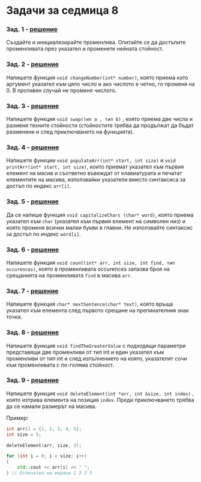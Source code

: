 # Задачи за седмица 8

### Зад. 1 - [решение](examples/example.cpp)

Създайте и инициализирайте променлива. Опитайте се да достъпите променливата през указател и променете нейната стойност.

### Зад. 2 - [решение](solutions/task02.cpp)

Напишете функция `void changeNumber(int* number)`, която приема като аргумент указател към цяло число и ако числото е четно, го променя на 0. В противен случай не променя числото.

### Зад. 3 - [решение](solutions/task03.cpp)

Напишете функция `void swap(тип а , тип b)` , която приема две числа и разменя техните стойности (стойностите трябва да продължат да бъдат разменени и след приключването на функцията).

### Зад. 4 - [решение](solutions/task04.cpp)

Напишете функции `void populateArr(int* start, int size)` и `void printArr(int* start, int size)`, които приемат указател към първия елемент на масив и съответно въвеждат от клавиатурата и печатат елементите на масива, използвайки указатели вместо синтаксиса за достъп по индекс `arr[i]`.

### Зад. 5 - [решение](solutions/task05.cpp)

Да се напише функция `void capitalizeChars (char* word)`, която приема указател към `char` (указател към първия елемент на символен низ) и която променя всички малки букви в главни. Не използвайте синтаксис за достъп по индекс `word[i]`.

### Зад. 6 - [решение](solutions/task06.cpp)

Напишете функция `void count(int* arr, int size, int find, тип occurences)`, която в променливата occurences запазва броя на срещанията на променливата `find` в масива `arr`.

### Зад. 7 - [решение](solutions/task07.cpp)

Напишете функция `char* nextSentence(char* text)`, която връща указател към елемента след първото срещане на препинателния знак точка.

### Зад. 8 - [решение](solutions/task08.cpp)

Напишете функция `void findTheGreaterValue` с подходящи параметри представящи две променливи от тип int и един указател към променливи от тип int и след изпълнението на която, указателят сочи към променливата с по-голяма стойност.


### Зад. 9 - [решение](solutions/task09.cpp)

Напишете функция `void deleteElement(int *arr, int &size, int index)` , която изтрива елемента на позиция `index`. Преди приключването трябва да се намали размерът на масива.

Пример:

```c++
int arr[] = {1, 2, 3, 4, 5};
int size = 5;

deleteElement(arr, size, 3);

for (int i = 0; i < size; i++)
{
    std::cout << arr[i] << " ";
} // Отпечатва на екрана 1 2 3 5
```